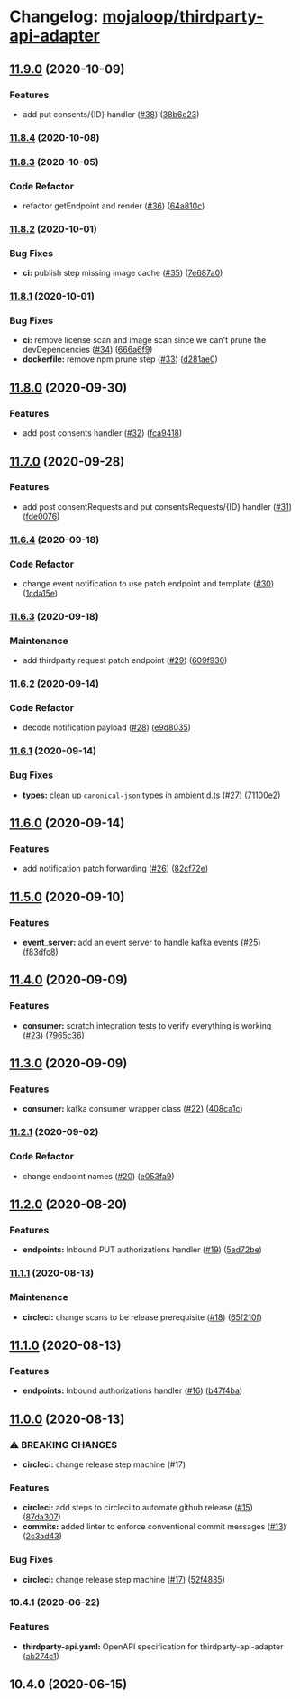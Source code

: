# Changelog: [mojaloop/thirdparty-api-adapter](https://github.com/mojaloop/thirdparty-api-adapter)
## [11.9.0](https://github.com/mojaloop/thirdparty-api-adapter/compare/v11.8.4...v11.9.0) (2020-10-09)


### Features

* add put consents/{ID} handler ([#38](https://github.com/mojaloop/thirdparty-api-adapter/issues/38)) ([38b6c23](https://github.com/mojaloop/thirdparty-api-adapter/commit/38b6c2392454c1359194412ba393b5979da42ddd))

### [11.8.4](https://github.com/mojaloop/thirdparty-api-adapter/compare/v11.8.3...v11.8.4) (2020-10-08)

### [11.8.3](https://github.com/mojaloop/thirdparty-api-adapter/compare/v11.8.2...v11.8.3) (2020-10-05)


### Code Refactor

* refactor getEndpoint and render ([#36](https://github.com/mojaloop/thirdparty-api-adapter/issues/36)) ([64a810c](https://github.com/mojaloop/thirdparty-api-adapter/commit/64a810c1b2fbf84c73128527e876fc4aea965f31))

### [11.8.2](https://github.com/mojaloop/thirdparty-api-adapter/compare/v11.8.1...v11.8.2) (2020-10-01)


### Bug Fixes

* **ci:** publish step missing image cache ([#35](https://github.com/mojaloop/thirdparty-api-adapter/issues/35)) ([7e687a0](https://github.com/mojaloop/thirdparty-api-adapter/commit/7e687a0b236c07eb1619c86a168f0f372d4b2029))

### [11.8.1](https://github.com/mojaloop/thirdparty-api-adapter/compare/v11.8.0...v11.8.1) (2020-10-01)


### Bug Fixes

* **ci:** remove license scan and image scan since we can't prune the devDepencencies ([#34](https://github.com/mojaloop/thirdparty-api-adapter/issues/34)) ([666a6f9](https://github.com/mojaloop/thirdparty-api-adapter/commit/666a6f9ffaffb0ba8965cbfa38418db24eea8b3c))
* **dockerfile:** remove npm prune step ([#33](https://github.com/mojaloop/thirdparty-api-adapter/issues/33)) ([d281ae0](https://github.com/mojaloop/thirdparty-api-adapter/commit/d281ae022f5d2f2936082cf7daf4266c1cb21339))

## [11.8.0](https://github.com/mojaloop/thirdparty-api-adapter/compare/v11.7.0...v11.8.0) (2020-09-30)


### Features

* add post consents handler ([#32](https://github.com/mojaloop/thirdparty-api-adapter/issues/32)) ([fca9418](https://github.com/mojaloop/thirdparty-api-adapter/commit/fca94181437c129c91cdf5a4cff44ca091c7db81))

## [11.7.0](https://github.com/mojaloop/thirdparty-api-adapter/compare/v11.6.4...v11.7.0) (2020-09-28)


### Features

* add post consentRequests and put consentsRequests/{ID} handler ([#31](https://github.com/mojaloop/thirdparty-api-adapter/issues/31)) ([fde0076](https://github.com/mojaloop/thirdparty-api-adapter/commit/fde00768fadb7e00a483d4db58ef0382e502cb97))

### [11.6.4](https://github.com/mojaloop/thirdparty-api-adapter/compare/v11.6.3...v11.6.4) (2020-09-18)


### Code Refactor

* change event notification to use patch endpoint and template ([#30](https://github.com/mojaloop/thirdparty-api-adapter/issues/30)) ([1cda15e](https://github.com/mojaloop/thirdparty-api-adapter/commit/1cda15e62be71fa9861c8e70d3c5a401daf001c3))

### [11.6.3](https://github.com/mojaloop/thirdparty-api-adapter/compare/v11.6.2...v11.6.3) (2020-09-18)


### Maintenance

* add thirdparty request patch endpoint ([#29](https://github.com/mojaloop/thirdparty-api-adapter/issues/29)) ([609f930](https://github.com/mojaloop/thirdparty-api-adapter/commit/609f930e549a0a46e278c6250117c4b1332198d8))

### [11.6.2](https://github.com/mojaloop/thirdparty-api-adapter/compare/v11.6.1...v11.6.2) (2020-09-14)


### Code Refactor

* decode notification payload ([#28](https://github.com/mojaloop/thirdparty-api-adapter/issues/28)) ([e9d8035](https://github.com/mojaloop/thirdparty-api-adapter/commit/e9d80353c448949747615d06bc01bc0f0a737cee))

### [11.6.1](https://github.com/mojaloop/thirdparty-api-adapter/compare/v11.6.0...v11.6.1) (2020-09-14)


### Bug Fixes

* **types:** clean up `canonical-json` types in ambient.d.ts ([#27](https://github.com/mojaloop/thirdparty-api-adapter/issues/27)) ([71100e2](https://github.com/mojaloop/thirdparty-api-adapter/commit/71100e29328cf5cf7bbb453a1565f71301f1c1a8))

## [11.6.0](https://github.com/mojaloop/thirdparty-api-adapter/compare/v11.5.0...v11.6.0) (2020-09-14)


### Features

* add notification patch forwarding ([#26](https://github.com/mojaloop/thirdparty-api-adapter/issues/26)) ([82cf72e](https://github.com/mojaloop/thirdparty-api-adapter/commit/82cf72e5d3e2951ef6d9fdbc44f76eab33d9c35d))

## [11.5.0](https://github.com/mojaloop/thirdparty-api-adapter/compare/v11.4.0...v11.5.0) (2020-09-10)


### Features

* **event_server:** add an event server to handle kafka events ([#25](https://github.com/mojaloop/thirdparty-api-adapter/issues/25)) ([f83dfc8](https://github.com/mojaloop/thirdparty-api-adapter/commit/f83dfc8c351af541faae432b0048e5f4cecd8309))

## [11.4.0](https://github.com/mojaloop/thirdparty-api-adapter/compare/v11.3.0...v11.4.0) (2020-09-09)


### Features

* **consumer:** scratch integration tests to verify everything is working ([#23](https://github.com/mojaloop/thirdparty-api-adapter/issues/23)) ([7965c36](https://github.com/mojaloop/thirdparty-api-adapter/commit/7965c3691c522d8471e4b6554a2a0f69b31777fc))

## [11.3.0](https://github.com/mojaloop/thirdparty-api-adapter/compare/v11.2.1...v11.3.0) (2020-09-09)


### Features

* **consumer:** kafka consumer wrapper class ([#22](https://github.com/mojaloop/thirdparty-api-adapter/issues/22)) ([408ca1c](https://github.com/mojaloop/thirdparty-api-adapter/commit/408ca1c5df89208a7be3d1b9a745d3cd391632ca))

### [11.2.1](https://github.com/mojaloop/thirdparty-api-adapter/compare/v11.2.0...v11.2.1) (2020-09-02)


### Code Refactor

* change endpoint names ([#20](https://github.com/mojaloop/thirdparty-api-adapter/issues/20)) ([e053fa9](https://github.com/mojaloop/thirdparty-api-adapter/commit/e053fa911eb0b7f5a2029a15c0a2ed13599b2372))

## [11.2.0](https://github.com/mojaloop/thirdparty-api-adapter/compare/v11.1.1...v11.2.0) (2020-08-20)


### Features

* **endpoints:** Inbound PUT authorizations handler  ([#19](https://github.com/mojaloop/thirdparty-api-adapter/issues/19)) ([5ad72be](https://github.com/mojaloop/thirdparty-api-adapter/commit/5ad72be095b18f9fa385eae49d960e079d9d3dbd))

### [11.1.1](https://github.com/mojaloop/thirdparty-api-adapter/compare/v11.1.0...v11.1.1) (2020-08-13)


### Maintenance

* **circleci:** change scans to be release prerequisite ([#18](https://github.com/mojaloop/thirdparty-api-adapter/issues/18)) ([65f210f](https://github.com/mojaloop/thirdparty-api-adapter/commit/65f210f355af14e28bf5b303eae6e37c443c2be9))

## [11.1.0](https://github.com/mojaloop/thirdparty-api-adapter/compare/v11.0.0...v11.1.0) (2020-08-13)


### Features

* **endpoints:** Inbound authorizations handler ([#16](https://github.com/mojaloop/thirdparty-api-adapter/issues/16)) ([b47f4ba](https://github.com/mojaloop/thirdparty-api-adapter/commit/b47f4ba92212bf34881ddf5a4bc11749cf606c5b))

## [11.0.0](https://github.com/mojaloop/thirdparty-api-adapter/compare/v10.4.2...v11.0.0) (2020-08-13)


### ⚠ BREAKING CHANGES

* **circleci:** change release step machine (#17)

### Features

* **circleci:** add steps to circleci to automate github release ([#15](https://github.com/mojaloop/thirdparty-api-adapter/issues/15)) ([87da307](https://github.com/mojaloop/thirdparty-api-adapter/commit/87da307f973c523c4eb38e8572362209fa8c8e33))
* **commits:** added linter to enforce conventional commit messages ([#13](https://github.com/mojaloop/thirdparty-api-adapter/issues/13)) ([2c3ad43](https://github.com/mojaloop/thirdparty-api-adapter/commit/2c3ad43607f8c2d7698e7f7107574bb00c47e517))


### Bug Fixes

* **circleci:** change release step machine ([#17](https://github.com/mojaloop/thirdparty-api-adapter/issues/17)) ([52f4835](https://github.com/mojaloop/thirdparty-api-adapter/commit/52f4835611f5d760a3a7faf0a12fa6729503fcbc))

### 10.4.1 (2020-06-22)


### Features

* **thirdparty-api.yaml:**  OpenAPI specification for thirdparty-api-adapter ([ab274c1](https://github.com/mojaloop/thirdparty-api-adapter/commit/ab274c16ec20f32538425b6e53d4fe727eba1475))

## 10.4.0 (2020-06-15)
